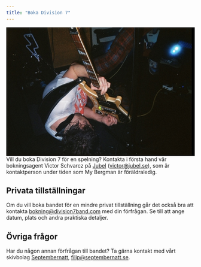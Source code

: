 ```yaml
---
title: "Boka Division 7"
---
```


<img src="max_live.jpg" alt="Max Live" style="float: right;">

Vill du boka Division 7 för en spelning? Kontakta i första hand vår bokningsagent Victor Schvarcz på [Jubel](https://jubel.se/artists/division-7) (<victor@jubel.se>), som är kontaktperson under tiden som My Bergman är föräldraledig.

## Privata tillställningar

Om du vill boka bandet för en mindre privat tillställning går det också bra att kontakta <bokning@division7band.com> med din förfrågan. Se till att ange datum, plats och andra praktiska detaljer.

## Övriga frågor

Har du någon annan förfrågan till bandet? Ta gärna kontakt med vårt skivbolag [Septembernatt](https://www.septembernatt.se), <filip@septembernatt.se>.
